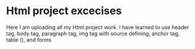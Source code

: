 # Html project excecises
Here I am uploading all my Html project work. I have learned to use header tag, body tag, paragraph tag, img tag with source defining, anchor tag, table (), and forms